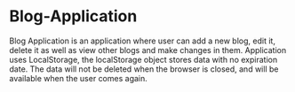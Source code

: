 # Blog-Application
Blog Application is an application where user can add a new blog, edit it, delete it as well as view other blogs and make changes in them.  Application uses LocalStorage, the localStorage object stores data with no expiration date. The data will not be deleted when the browser is closed, and will be available when the user comes again.
